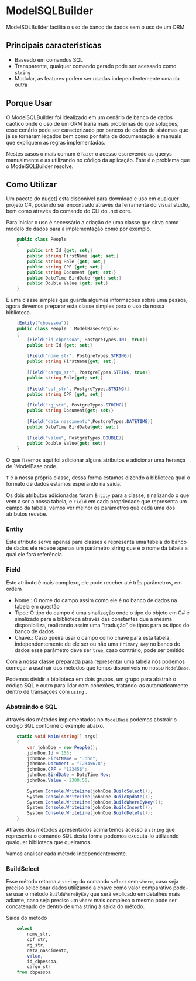 # ModelSQLBuilder

ModelSQLBuilder facilita o uso de banco de dados sem o uso de um ORM.

## Principais caracteristicas

- Baseado em comandos SQL
- Transparente, qualquer comando gerado pode ser acessado como `string`
- Modular, as features podem ser usadas independentemente uma da outra

## Porque Usar

O ModelSQLBuilder foi idealizado em um cenário de banco de dados caótico onde o uso de um ORM traria mais problemas do que soluções, esse cenário pode ser caracterizado por bancos de dados de sistemas que já se tornaram legados bem como por falta de documentação e manuais que expliquem as regras implementadas.

Nestes casos o mais comum é fazer o acesso escrevendo as querys manualmente e as utilizando no código da aplicação. Este é o problema que o ModelSQLBuilder resolve.

## Como Utilizar

Um pacote do [nuget](https://www.nuget.org/packages/ModelSQLBuilder/)]   esta disponível para download e uso em qualquer projeto C#, podendo ser encontrado através da ferramenta do visual studio, bem como através do comando do CLI do .net core.

Para iniciar o uso é necessário a criação de uma classe que sirva como modelo de dados para a implementação como por exemplo.

```c#
    public class People
    {
    	public int Id {get; set;}
    	public string FirstName {get; set;}
    	public string Role {get; set;}
    	public string CPF {get; set;}
    	public string Document {get; set;}
    	public DateTime BirdDate {get; set;}
    	public Double Value {get; set;}
    }
```

É uma classe simples que guarda algumas informações sobre uma pessoa, agora devemos preparar esta classe simples para o uso da nossa biblioteca.

```c#
    [Entity("cbpessoa")]
    public class People : ModelBase<People>
    {
        [Field("id_cbpessoa", PostgreTypes.INT, true)]
        public int Id {get; set;}
        
        [Field("nome_str", PostgreTypes.STRING)]
        public string FirstName{get; set;}
    
        [Field("cargo_str", PostgreTypes.STRING, true)]
        public string Role{get; set;}
    
        [Field("cpf_str", PostgreTypes.STRING)]
        public string CPF {get; set;}
    
        [Field("rg_str", PostgreTypes.STRING)]
        public string Document{get; set;}
    
        [Field("data_nascimento",PostgreTypes.DATETIME)]
        public DateTime BirdDate{get; set;}
    
        [Field("value", PostgreTypes.DOUBLE)]
        public Double Value{get; set;}
    }
```

O que fizemos aqui foi adicionar alguns atributos e adicionar uma herança de `ModelBase<T> onde.

`T` é a nossa própria classe, dessa forma estamos dizendo a biblioteca qual o formato de dados estamos esperando na saida.

Os dois atributos adicionadas foram `Entity` para a classe, sinalizando o que vem a ser a nossa tabela, e `Field` em cada propriedade que representa um campo da tabela, vamos ver melhor os parâmetros que cada uma dos atributos recebe.

### Entity

Este atributo serve apenas para classes e representa uma tabela do banco de dados ele recebe apenas um parâmetro string que é o nome da tabela a qual ele fará referência.

### Field

Este atributo é mais complexo, ele pode receber até três parâmetros, em ordem

- Nome.: O nome do campo assim como ele é no banco de dados na tabela em questão
- Tipo.: O tipo do campo é uma sinalização onde o tipo do objeto em C# é sinalizado para a biblioteca através das constantes que a mesma disponibiliza, realizando assim uma "tradução" de tipos para os tipos do banco de dados
- Chave.: Caso queira usar o campo como chave para esta tabela, independentemente de ele ser ou não uma `Primary Key` no banco de dados esse parâmetro deve ser `true`, caso contrário, pode ser omitido

Com a nossa classe preparada para representar uma tabela nós podemos começar a usufruir dos métodos que temos disponíveis no nosso `ModelBase`. 

Podemos dividir a biblioteca em dois grupos, um grupo para abstrair o código SQL e outro para lidar com conexões, tratando-as automaticamente dentro de transações com `using` .

### Abstraindo o SQL

Através dos métodos implementados no `ModelBase` podemos abstrair o código SQL conforme o exemplo abaixo. 

```c#
    static void Main(string[] args)
    {
        var johnDoe = new People();
        johnDoe.Id = 156;
        johnDoe.FirstName = "John";
        johnDoe.Document = "12345678";
        johnDoe.CPF = "123456";
        johnDoe.BirdDate = DateTime.Now;
        johnDoe.Value = 2300.50;
    
        System.Console.WriteLine(johnDoe.BuildSelect());
        System.Console.WriteLine(johnDoe.BuildUpdate());
        System.Console.WriteLine(johnDoe.BuildWhereByKey());
        System.Console.WriteLine(johnDoe.BuildInsert());
        System.Console.WriteLine(johnDoe.BuildDelete());
    }
```

Através dos métodos apresentados acima temos acesso a `string` que representa o comando SQL desta forma podemos executa-lo utilizando qualquer biblioteca que queiramos.

Vamos analisar cada método independentemente.

### BuildSelect

Esse método retorna a `string` do comando `select` sem `where`, caso seja preciso selecionar dados utilizando a chave como valor comparativo pode-se usar o método `BuildWhereByKey` que será explicado em detalhes mais adiante, caso seja preciso um `where` mais complexo o mesmo pode ser concatenado de dentro de uma string à saída do método.

Saída do método

```sql
    select
    	nome_str, 
    	cpf_str, 
    	rg_str, 
    	data_nascimento, 
    	value, 
    	id_cbpessoa, 
    	cargo_str
    from cbpessoa
```